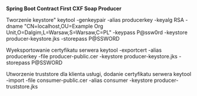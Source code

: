 **Spring Boot Contract First CXF Soap Producer**

Tworzenie keystore"
keytool -genkeypair -alias producerkey -keyalg RSA -dname "CN=localhost,OU=Example Org Unit,O=Dalgim,L=Warsaw,S=Warsaw,C=PL" -keypass P@ssw0rd -keystore producer-keystore.jks -storepass P@SSWORD

Wyeksportowanie certyfikatu serwera
keytool -exportcert -alias producerkey -file producer-public.cer -keystore producer-keystore.jks -storepass P@SSWORD

Utworzenie truststore dla klienta usługi, dodanie certyfikatu serwera
keytool -import -file consumer-public.cer -alias consumer -keystore producer-truststore.jks

